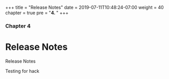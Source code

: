 +++
title = "Release Notes"
date = 2019-07-11T10:48:24-07:00
weight = 40
chapter = true
pre = "<b>4. </b>"
+++

### Chapter 4

# Release Notes

Release Notes


Testing for hack
